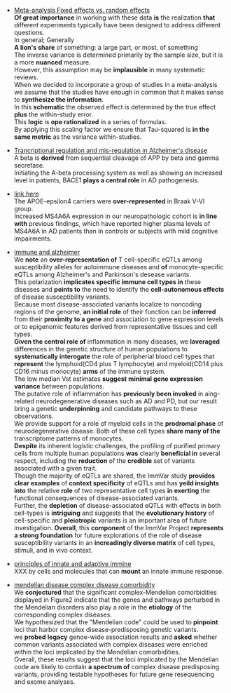  * [Meta-analysis Fixed effects vs. random effects](http://www.meta-analysis.com/downloads/Meta-analysis%20fixed%20effect%20vs%20random%20effects.pdf)  
  __Of great importance__ in working with these data __is__ the realization __that__ different experiments typically have been designed to address different questions.  
  In general; Generally  
  __A lion's share__ of something: a large part, or most, of something  
  The inverse variance is determined primarily by the sample size, but it is a more __nuanced__ measure.  
  However, this assumption may be __implausible__ in many systematic reviews.  
  When we decided to incorporate a group of studies in a meta-analysis we assume that the studies have enough in common that it makes sense to __synthesize the information__.  
  In this __schematic__ the observed effect is determined by the true effect __plus__ the within-study error.  
  This __logic__ is __ope rationalized__ in a series of formulas.  
  By applying this scaling factor we ensure that Tau-squared is __in the same metric__ as the variance within-studies.  

* [Trancriptional regulation and mis-regulation in Alzheimer's disease](http://www.molecularbrain.com/content/pdf/1756-6606-6-44.pdf)  
 A beta is __derived__ from sequential cleavage of APP by beta and gamma secretase.  
 Initiating the A-beta processing system as well as showing an increased level in patients, BACE1 __plays a central role__ in AD pathogenesis.  

* [link here](http://www.sciencedirect.com/science/article/pii/S0197458014005983)  
 The APOE-epsilon4 carriers were __over-represented__ in Braak V-VI group.  
 Increased MS4A6A expression in our neuropathologic cohort is __in line with__ previous findings, which have reported higher plasma levels of MS4A6A in AD patients than in controls or subjects with mild cognitive impairments.  

* [immune and alzheimer](http://www.sciencemag.org/content/344/6183/519.long)  
 We __note__ an __over-representation of__ T cell-specific eQTLs among susceptibility alleles for autoimmune diseases and __of__ monocyte-specific eQTLs among Alzheimer's and Parkinson's desease variants.   
 This polarization __implicates specific immune cell types in__ these diseases and __points to__ the need to identify the __cell-autonomous effects__ of disease susceptibility variants.   
 Because most disease-associated variants localize to noncoding regions of the genome, __an initial role__ of their function can be __inferred__ from their __proximity to a gene__ and association to gene expression levels or to epigenomic features derived from representative tissues and cell types.  
 __Given the centrol role of__ inflammation in many diseases, we __laveraged__ differences in the genetic structure of human populations to __systematically interogate__ the role of peripherial blood cell types that __represent__ the lymphoid(CD4 plus T lymphocyte) and myeloid(CD14 plus CD16 minus monocyte) __arms__ of the immune system.  
 The low median Vst estimates __suggest__ __minimal gene expression variance__ between populations.  
 The putative role of inflammation has __previously been invoked__ in
  aing-related neurodegenerative diseases such as AD and PD, but our
  result bring a genetic __underpinning__ and candidate pathways to  these observations.  
  We provide support for a role of myeloid cells in the __prodromal phase__ of neurodegenerative disease.
  Both of these cell types __share many of the__ transcriptome patterns of
  monocytes.  
  __Despite__ its inherent logistic challenges, the profiling of
  purified primary cells from multiple human populations __was__ clearly
  __beneficial in__ several respect, including the __reduction__ of
  the __credible__ set of variants associated with a given trait.  
  Though the majority of eQTLs are shared, the ImmVar study __provides
  clear examples__ of __context specificity__ of eQTLs and has __yeild
  insights into__ the relative __role__ of two representative cell types __in
  exerting__ the functional consequences of disease-associated
  variants.  
  Further, the __depletion__ of disease-associated eQTLs with effects
  in both cell-types is __intriguing__ and suggests that the
  __evolutionary history__ of cell-specific and __pleiotropic__
  variants is an important area of future investigation.
  __Overall__, this __component__ of the ImmVar Project __represents a
  strong foundation__ for future explorations of the role of disease
  susceptibility variants in an __increadingly diverse matrix__ of cell
  types, stimuli, and in vivo context.  
  

* [principles of innate and adaptive immine](http://www.ncbi.nlm.nih.gov/books/NBK27090/)  
  XXX by cells and molecules that can __mount__ an innate immune response.

*
  [mendelian disease complex disease comorbidity](http://www.sciencedirect.com/science/article/pii/S0092867413010246)  
  We __conjectured__ that the significant complex-Mendelian
  comorbidities displayed in Figure2 indicate that the genes and
  pathways perturbed in the Mendelian disorders also play a role in
  the __etiology__  of the corresponding complex diseases.  
  We hypothesized that the "Mendelian code" could be used to
  __pinpoint__ loci that harbor complex disease-predisposing genetic
  variants.  
  we __probed__ __legacy__ genoe-wide association results and
  __asked__ whether common variants associated with complex diseases
  were enriched within the loci implicated by the Mendelian
  comorbidities.  
  Overall, these results suggest that the loci implicated by the
  Mendelian code are likely to contain __a spectrum of__ complex
  disease predisposing variants, providing testable hypotheses for
  future gene resequencing and exome analyses.  
  
